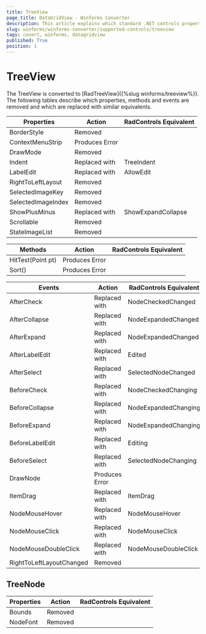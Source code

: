 ```yaml
---
title: TreeView
page_title: DataGridView - Winforms Converter
description: This article explains which standard .NET controls properties are removed and which are replaced with similar equivalents. 
slug: winforms/winforms-converter/supported-controls/treeview
tags: covert, winforms, datagridview
published: True
position: 1
---
```


# TreeView

The TreeView is converted to [RadTreeView]({%slug winforms/treeview%}). The following tables describe which properties, methods and events are removed and which are replaced with similar equivalents.

|Properties|Action|RadControls Equivalent|
|---|---|---|
|BorderStyle|Removed|   | 
|ContextMenuStrip|Produces Error|   | 
|DrawMode|Removed|   | 
|Indent|Replaced with|TreeIndent| 
|LabelEdit|Replaced with|AllowEdit| 
|RightToLeftLayout|Removed|   | 
|SelectedImageKey|Removed|   | 
|SelectedImageIndex|Removed|   | 
|ShowPlusMinus |Replaced with|ShowExpandCollapse|
|Scrollable|Removed|   | 
|StateImageList|Removed|   | 


|Methods|Action|RadControls Equivalent|
|---|---|---|
|HitTest(Point pt)|Produces Error|   | 
|Sort()|Produces Error|   | 

|Events|Action|RadControls Equivalent|
|---|---|---|
|AfterCheck|Replaced with|NodeCheckedChanged| 
|AfterCollapse|Replaced with|NodeExpandedChanged| 
|AfterExpand|Replaced with|NodeExpandedChanged| 
|AfterLabelEdit|Replaced with|Edited| 
|AfterSelect|Replaced with|SelectedNodeChanged| 
|BeforeCheck|Replaced with|NodeCheckedChanging| 
|BeforeCollapse|Replaced with|NodeExpandedChanging| 
|BeforeExpand|Replaced with|NodeExpandedChanging| 
|BeforeLabelEdit|Replaced with|Editing|
|BeforeSelect|Replaced with|SelectedNodeChanging| 
|DrawNode|Produces Error|   | 
|ItemDrag|Replaced with|ItemDrag| 
|NodeMouseHover|Replaced with|NodeMouseHover| 
|NodeMouseClick|Replaced with|NodeMouseClick| 
|NodeMouseDoubleClick|Replaced with|NodeMouseDoubleClick| 
|RightToLeftLayoutChanged|Removed|   | 


## TreeNode

|Properties|Action|RadControls Equivalent|
|---|---|---|
|Bounds|Removed|   | 
|NodeFont|Removed|   | 
